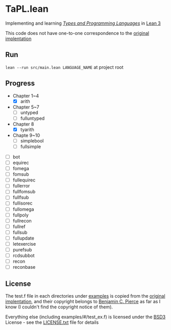 # TaPL.lean

Implementing and learning _[Types and Programming Languages](https://www.cis.upenn.edu/~bcpierce/tapl/checkers/arith.tar.gz)_ in [Lean 3](https://github.com/leanprover-community/lean)

This code does not have one-to-one correspondence to the [original implentation](https://www.cis.upenn.edu/~bcpierce/tapl/checkers)

## Run

`lean --run src/main.lean LANGUAGE_NAME` at project root

## Progress

- Chapter 1~4
  - [x] arith
- Chapter 5~7
  - [ ] untyped
  - [ ] fulluntyped
- Chapter 8
  - [x] tyarith
- Chapte 9~10
  - [ ] simplebool
  - [ ] fullsimple
- [ ] bot
- [ ] equirec
- [ ] fomega
- [ ] fomsub
- [ ] fullequirec
- [ ] fullerror
- [ ] fullfomsub
- [ ] fullfsub
- [ ] fullisorec
- [ ] fullomega
- [ ] fullpoly
- [ ] fullrecon
- [ ] fullref
- [ ] fullsub
- [ ] fullupdate
- [ ] letexercise
- [ ] purefsub
- [ ] rcdsubbot
- [ ] recon
- [ ] reconbase

## License

The test.f file in each directories under [examples](./examples) is copied from the [original implentation](https://www.cis.upenn.edu/~bcpierce/tapl/checkers), and their copyright belongs to [Benjamin C. Pierce](https://www.cis.upenn.edu/~bcpierce) as far as I know (I couldn't find the copyright notice of them).

Everything else (including examples/#/test_ex.f) is licensed under the [BSD3](https://opensource.org/licenses/BSD-3-Clause) License - see the [LICENSE.txt](./LICENSE.txt) file for details
